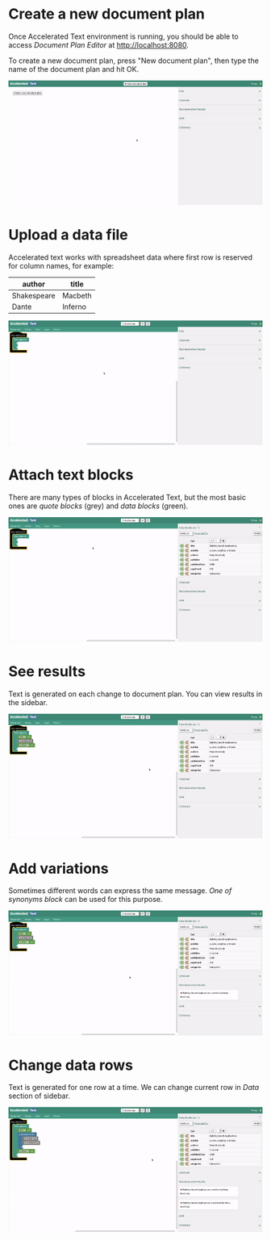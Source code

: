 # Create a new document plan

Once Accelerated Text environment is running, you should be able to access *Document Plan Editor* at [http://localhost:8080](http://localhost:8080).

To create a new document plan, press "New document plan", then type the name of the document plan and hit OK.

![create-document-plan](assets/first_steps/01-create-document-plan.gif)

# Upload a data file

Accelerated text works with spreadsheet data where first row is reserved for column names, for example:

author|title
---|---
Shakespeare|Macbeth
Dante|Inferno

![upload-data](assets/first_steps/02-upload-data.gif)

# Attach text blocks

There are many types of blocks in Accelerated Text, but the most basic ones are *quote blocks* (grey) and *data blocks* (green).

![attach-blocks](assets/first_steps/03-attach-blocks.gif)

# See results

Text is generated on each change to document plan. You can view results in the sidebar.

![see-results](assets/first_steps/04-see-results.gif)

# Add variations

Sometimes different words can express the same message. *One of synonyms block* can be used for this purpose.

![add-variants](assets/first_steps/05-add-variants.gif)

# Change data rows

Text is generated for one row at a time. We can change current row in *Data* section of sidebar.

![select-rows](assets/first_steps/06-select-rows.gif)
